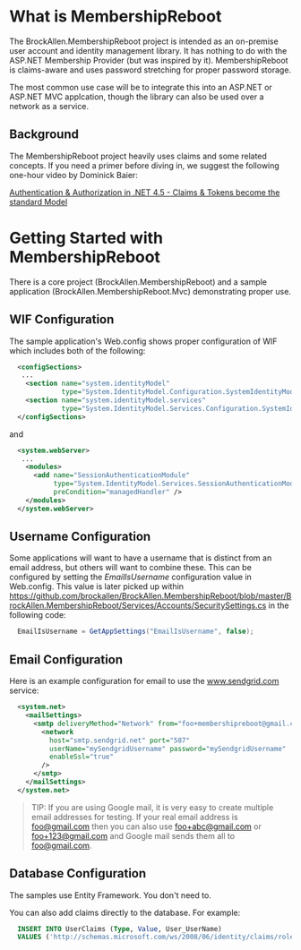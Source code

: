 # What is MembershipReboot

The BrockAllen.MembershipReboot project is intended as an on-premise user account and identity management library. It has nothing to do with the ASP.NET Membership Provider (but was inspired by it). MembershipReboot is claims-aware and uses password stretching for proper password storage.

The most common use case will be to integrate this into an ASP.NET or ASP.NET MVC applcation, though the library can also be used over a network as a service.

## Background

The MembershipReboot project heavily uses claims and some related concepts. If you need a primer before diving in, we suggest the following one-hour video by Dominick Baier: 

[Authentication & Authorization in .NET 4.5 - Claims & Tokens become the standard Model](http://vimeo.com/43549130)

# Getting Started with  MembershipReboot

There is a core project (BrockAllen.MembershipReboot) and a sample application (BrockAllen.MembershipReboot.Mvc) demonstrating proper use.

## WIF Configuration

The sample application's Web.config shows proper configuration of WIF which includes both of the following:

```xml
  <configSections>
   ...
    <section name="system.identityModel"
             type="System.IdentityModel.Configuration.SystemIdentityModelSection, System.IdentityModel, Version=4.0.0.0, Culture=neutral, PublicKeyToken=B77A5C561934E089" />
    <section name="system.identityModel.services"
             type="System.IdentityModel.Services.Configuration.SystemIdentityModelServicesSection, System.IdentityModel.Services, Version=4.0.0.0, Culture=neutral, PublicKeyToken=B77A5C561934E089" />
  </configSections>
```
and

```xml
  <system.webServer>
   ...
    <modules>
      <add name="SessionAuthenticationModule"
           type="System.IdentityModel.Services.SessionAuthenticationModule, System.IdentityModel.Services, Version=4.0.0.0, Culture=neutral, PublicKeyToken=b77a5c561934e089"
           preCondition="managedHandler" />
    </modules>
  </system.webServer>
```

## Username Configuration

Some applications will want to have a username that is distinct from an email address, but others will want to combine these. This can be configured by setting the _EmailIsUsername_ configuration value in Web.config. 
This value is later picked up within https://github.com/brockallen/BrockAllen.MembershipReboot/blob/master/BrockAllen.MembershipReboot/Services/Accounts/SecuritySettings.cs in the following code:

```C#
  EmailIsUsername = GetAppSettings("EmailIsUsername", false);
```

## Email Configuration

Here is an example configuration for email to use the www.sendgrid.com service:

```XML
  <system.net>
    <mailSettings>
      <smtp deliveryMethod="Network" from="foo+membershipreboot@gmail.com">
        <network 
          host="smtp.sendgrid.net" port="587" 
          userName="mySendgridUsername" password="mySendgridUsername"
          enableSsl="true"
        />
      </smtp>
    </mailSettings>
  </system.net>
```

> TIP: If you are using Google mail, it is very easy to create multiple email addresses for testing. If your real email address
>      is foo@gmail.com then you can also use foo+abc@gmail.com or foo+123@gmail.com and Google mail
>      sends them all to foo@gmail.com. 

## Database Configuration

The samples use Entity Framework. You don't need to.

You can also add claims directly to the database. For example:

```SQL
  INSERT INTO UserClaims (Type, Value, User_UserName)
  VALUES ('http://schemas.microsoft.com/ws/2008/06/identity/claims/role', 'Developer', 'billw')
```

